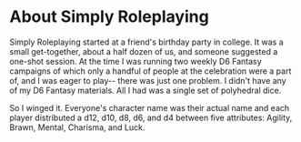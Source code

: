 # About Simply Roleplaying

Simply Roleplaying started at a friend's birthday party in college. It was a small get-together, about a half dozen of us, and someone suggested a one-shot session. At the time I was running two weekly D6 Fantasy campaigns of which only a handful of people at the celebration were a part of, and I was eager to play-- there was just one problem. I didn't have any of my D6 Fantasy materials. All I had was a single set of polyhedral dice.

So I winged it. Everyone's character name was their actual name and each player distributed a d12, d10, d8, d6, and d4 between five attributes: Agility, Brawn, Mental, Charisma, and Luck.